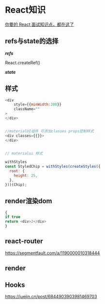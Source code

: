 # React知识

[你要的 React 面试知识点，都在这了](https://juejin.cn/post/6844903857135304718)

## refs与state的选择

***refs***

React.createRef()

***state***

## 样式

```javascript
<div
    style={{minWidth:200}}
    className=""
>
</div>


//materialUI组件 可添加classes props控制样式
<div classes={{}}>
</div>


// materialui 样式

withStyles
const StyledChip = withStyles(createStyles({
  root: {
    height: 25,
  },
}))(Chip);
```

## render渲染dom

```javascript
{
if true
return <div>2</div>
}
```

## react-router

<https://segmentfault.com/a/1190000010318444>

## render

## Hooks

<https://juejin.cn/post/6844903903981469703>

